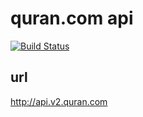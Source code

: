 quran.com api
=============

[![Build Status](https://travis-ci.org/quran/quran.com-api.png?branch=master)](https://travis-ci.org/quran/quran.com-api)

url
---
http://api.v2.quran.com
